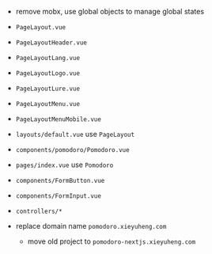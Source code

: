 - remove mobx, use global objects to manage global states

- `PageLayout.vue`
- `PageLayoutHeader.vue`
- `PageLayoutLang.vue`
- `PageLayoutLogo.vue`
- `PageLayoutLure.vue`
- `PageLayoutMenu.vue`
- `PageLayoutMenuMobile.vue`

- `layouts/default.vue` use `PageLayout`

- `components/pomodoro/Pomodoro.vue`

- `pages/index.vue` use `Pomodoro`

- `components/FormButton.vue`
- `components/FormInput.vue`

- `controllers/*`

- replace domain name `pomodoro.xieyuheng.com`
  - move old project to `pomodoro-nextjs.xieyuheng.com`
